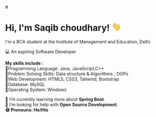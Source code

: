 #<h1>Hi, I'm Saqib choudhary! <img src="https://raw.githubusercontent.com/ABSphreak/ABSphreak/master/gifs/Hi.gif" width="30px" style="max-width:100%;"></h1>

I'm a BCA student at the Institute of Management and Education, Delhi.
<br>

💻 An aspiring Software Developer

<b>My skills include :</b><br>
🔹️Programming Language: Java, JavaScript,C++ <br>
🔹️Problem Solving Skills: Data structure & Algorithms , OOPs<br>
🔹️Web Development: HTML5, CSS3, Tailwind, Bootstrap <br>
🔹️Database: MySQL<br>
🔹️Operating System: Windows<be>


🌱 I’m currently learning more about <b>Spring Boot</b>.<br>
🤔 I’m looking for help with <b>Open Source Development.<br>
😄 Pronouns: He/His
